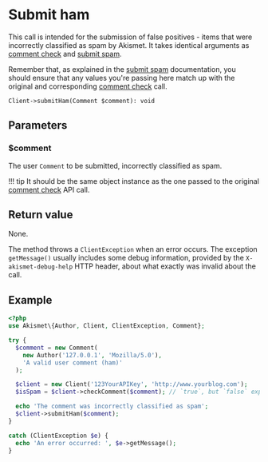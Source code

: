 # Submit ham
This call is intended for the submission of false positives - items that were incorrectly classified as spam by Akismet. It takes identical arguments as [comment check](comment_check.md) and [submit spam](submit_spam.md).

Remember that, as explained in the [submit spam](submit_spam.md) documentation, you should ensure that any values you're passing here match up with the original and corresponding [comment check](comment_check.md) call.

```
Client->submitHam(Comment $comment): void
```

## Parameters

### $comment
The user `Comment` to be submitted, incorrectly classified as spam.

!!! tip
    It should be the same object instance as the one passed to the original [comment check](comment_check.md) API call.

## Return value
None.

The method throws a `ClientException` when an error occurs.
The exception `getMessage()` usually includes some debug information, provided by the `X-akismet-debug-help` HTTP header, about what exactly was invalid about the call.

## Example

```php
<?php
use Akismet\{Author, Client, ClientException, Comment};

try {
  $comment = new Comment(
    new Author('127.0.0.1', 'Mozilla/5.0'),
    'A valid user comment (ham)'
  );

  $client = new Client('123YourAPIKey', 'http://www.yourblog.com');
  $isSpam = $client->checkComment($comment); // `true`, but `false` expected.

  echo 'The comment was incorrectly classified as spam';
  $client->submitHam($comment);
}

catch (ClientException $e) {
  echo 'An error occurred: ', $e->getMessage();
}
```
